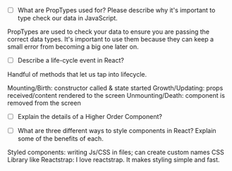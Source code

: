 - [ ] What are PropTypes used for? Please describe why it's important to type check our data in JavaScript.

PropTypes are used to check your data to ensure you are passing the correct data types. It's important to use them because they can keep a small error from becoming a big one later on.

- [ ] Describe a life-cycle event in React?

Handful of methods that let us tap into lifecycle.

Mounting/Birth: constructor called & state started
Growth/Updating: props received/content rendered to the screen
Unmounting/Death: component is removed from the screen


- [ ] Explain the details of a Higher Order Component?



- [ ] What are three different ways to style components in React? Explain some of the benefits of each.
 
 Styled components: writing Js/CSS in files; can create custom names
 CSS
 Library like Reactstrap: I love reactstrap. It makes styling simple and fast.

